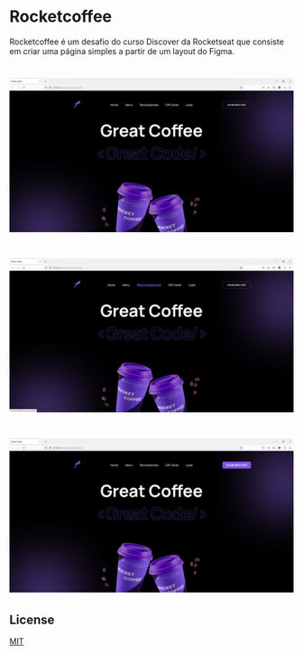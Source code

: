 # Rocketcoffee

Rocketcoffee é um desafio do curso Discover da Rocketseat que consiste em criar uma página simples a partir de um layout do Figma.

<h1 align="center">
  <img alt="Rocketcoffee" title="#Rocketcoffee" src="./assets/web01.png" />
</h1>

<h1 align="center">
  <img alt="Rocketcoffee" title="#Rocketcoffee" src="./assets/web02.png" />
</h1>

<h1 align="center">
  <img alt="Rocketcoffee" title="#Rocketcoffee" src="./assets/web03.png" />
</h1>

## License
[MIT](https://choosealicense.com/licenses/mit/)